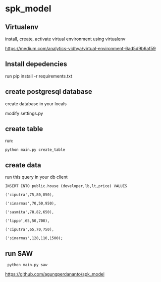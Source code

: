
# spk_model

  

## Virtualenv

install, create, activate virtual environment using virtualenv

https://medium.com/analytics-vidhya/virtual-environment-6ad5d9b6af59

## Install depedencies
run
    pip install -r requirements.txt

  

## create postgresql database

create database in your locals

modify settings.py 
  

## create table

run:

    python main.py create_table

  

## create data

run this query in your db client

    INSERT INTO public.house (developer,lb,lt,price) VALUES
    
    ('ciputra',75,80,850),
    
    ('sinarmas',70,50,950),
    
    ('sasmita',78,82,650),
    
    ('lippo',65,50,700),
    
    ('ciputra',65,70,750),
    
    ('sinarmas',120,110,1500);


## run SAW

     python main.py saw

https://github.com/agungperdananto/spk_model
